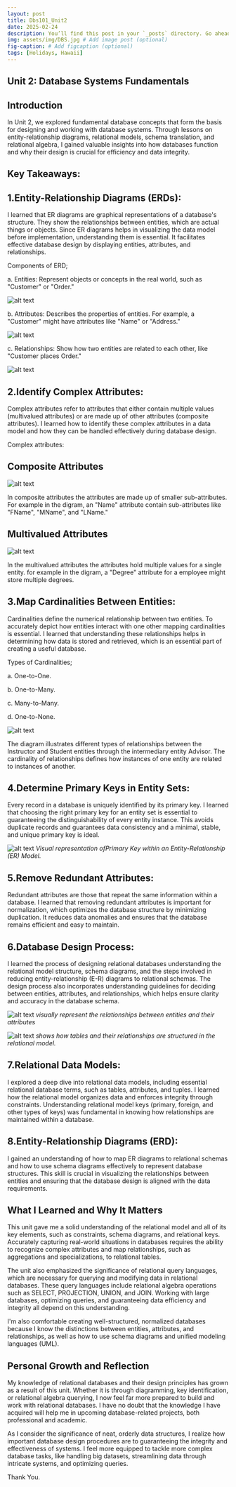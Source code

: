```yaml
---
layout: post
title: Dbs101_Unit2
date: 2025-02-24 
description: You’ll find this post in your `_posts` directory. Go ahead and edit it and re-build the site to see your changes. # Add post description (optional)
img: assets/img/DBS.jpg # Add image post (optional)
fig-caption: # Add figcaption (optional)
tags: [Holidays, Hawaii]
---
```

## Unit 2: Database Systems Fundamentals

## Introduction

In Unit 2, we explored fundamental database concepts that form the basis for designing and working with database systems. Through lessons on entity-relationship diagrams, relational models, schema translation, and relational algebra, I gained valuable insights into how databases function and why their design is crucial for efficiency and data integrity.

## Key Takeaways:

## 1.Entity-Relationship Diagrams (ERDs):
 I learned that ER diagrams are graphical representations of a database's structure. They show the relationships between entities, which are actual things or objects. Since ER diagrams helps in visualizing the data model before implementation, understanding them is essential. It facilitates effective database design by displaying entities, attributes, and relationships.
 
 Components of ERD;

a. Entities: Represent objects or concepts in the real world, such as "Customer" or "Order."

![alt text](../Entity.png)

b. Attributes: Describes the properties of entities. For example, a "Customer" might have attributes like "Name" or "Address."

![alt text](../Atribute.png)

c. Relationships: Show how two entities are related to each other, like "Customer places Order."

![alt text](../Relationship.png)


 ## 2.Identify Complex Attributes: 

 Complex attributes refer to attributes that either contain multiple values (multivalued attributes) or are made up of other attributes (composite attributes). I learned how to identify these complex attributes in a data model and how they can be handled effectively during database design.

Complex attributes:

## Composite Attributes

![alt text](<../assets/img/Composite Attributes.png>)

In composite attributes the attributes are made up of smaller sub-attributes. For example in the digram, an "Name" attribute contain sub-attributes like "FName", "MName", and "LName."

## Multivalued Attributes

![alt text](<../assets/img/Multi-valued Attributes.png>)

In the multivalued attributes the attributes hold multiple values for a single entity. for example in the digram, a "Degree" attribute for a employee might store multiple degrees.

## 3.Map Cardinalities Between Entities:
 
 Cardinalities define the numerical relationship between two entities. To accurately depict how entities interact with one other mapping cardinalities is essential. I learned that understanding these relationships helps in determining how data is stored and retrieved, which is an essential part of creating a useful database.

 Types of Cardinalities;

a. One-to-One.

b. One-to-Many.

c. Many-to-Many.

d. One-to-None.

 ![alt text](<../assets/img/Map Cardinalities.png>)

 The diagram illustrates different types of relationships between the Instructor and Student entities through the intermediary entity Advisor. The cardinality of relationships defines how instances of one entity are related to instances of another.

## 4.Determine Primary Keys in Entity Sets:

Every record in a database is uniquely identified by its primary key. I learned that choosing the right primary key for an entity set is essential to guaranteeing the distinguishability of every entity instance. This avoids duplicate records and guarantees data consistency and a minimal, stable, and unique primary key is ideal.

![alt text](<../assets/img/Primary Keys.png>)
*Visual representation ofPrimary Key within an Entity-Relationship (ER) Model.*

## 5.Remove Redundant Attributes:

Redundant attributes are those that repeat the same information within a database. I learned that removing redundant attributes is important for normalization, which optimizes the database structure by minimizing duplication. It reduces data anomalies and ensures that the database remains efficient and easy to maintain.

## 6.Database Design Process:

 I learned the process of designing relational databases understanding the relational model structure, schema diagrams, and the steps involved in reducing entity-relationship (E-R) diagrams to relational schemas. The design process also incorporates understanding guidelines for deciding between entities, attributes, and relationships, which helps ensure clarity and accuracy in the database schema.

![alt text](../assets/img/ERD.png)
*visually represent the relationships between entities and their attributes*

![alt text](<../assets/img/relation Schema.png>)
*shows how tables and their relationships are structured in the relational model.*

## 7.Relational Data Models:

I explored a deep dive into relational data models, including essential relational database terms, such as tables, attributes, and tuples. I learned how the relational model organizes data and enforces integrity through constraints. Understanding relational model keys (primary, foreign, and other types of keys) was fundamental in knowing how relationships are maintained within a database.

## 8.Entity-Relationship Diagrams (ERD):

I gained an understanding of how to map ER diagrams to relational schemas and how to use schema diagrams effectively to represent database structures. This skill is crucial in visualizing the relationships between entities and ensuring that the database design is aligned with the data requirements.


 ##      What I Learned and Why It Matters

This unit gave me a solid understanding of the relational model and all of its key elements, such as constraints, schema diagrams, and relational keys. Accurately capturing real-world situations in databases requires the ability to recognize complex attributes and map relationships, such as aggregations and specializations, to relational tables.

The unit also emphasized the significance of relational query languages, which are necessary for querying and modifying data in relational databases. These query languages include relational algebra operations such as SELECT, PROJECTION, UNION, and JOIN. Working with large databases, optimizing queries, and guaranteeing data efficiency and integrity all depend on this understanding.

I'm also comfortable creating well-structured, normalized databases because I know the distinctions between entities, attributes, and relationships, as well as how to use schema diagrams and unified modeling languages (UML).

## Personal Growth and Reflection

My knowledge of relational databases and their design principles has grown as a result of this unit. Whether it is through diagramming, key identification, or relational algebra querying, I now feel far more prepared to build and work with relational databases. I have no doubt that the knowledge I have acquired will help me in upcoming database-related projects, both professional and academic.

As I consider the significance of neat, orderly data structures, I realize how important database design procedures are to guaranteeing the integrity and effectiveness of systems. I feel more equipped to tackle more complex database tasks, like handling big datasets, streamlining data through intricate systems, and optimizing queries.


Thank You.


